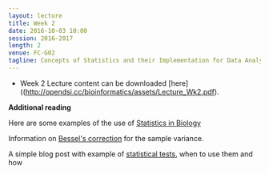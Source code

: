 ```yaml
---
layout: lecture
title: Week 2
date: 2016-10-03 10:00
session: 2016-2017
length: 2
venue: FC-G02
tagline: Concepts of Statistics and their Implementation for Data Analysis
---
```


* Week 2 Lecture content can be downloaded [here]((http://opendsi.cc/bioinformatics/assets/Lecture_Wk2.pdf).



**Additional reading**


Here are some examples of the use of [Statistics in Biology](http://www.nature.com/collections/qghhqm/content/statistics-in-biology)


Information on [Bessel's correction](https://en.wikipedia.org/wiki/Bessel%27s_correction) for the sample variance. 

A simple blog post with example of [statistical tests](http://blog.minitab.com/blog/adventures-in-statistics/choosing-between-a-nonparametric-test-and-a-parametric-test), when to use them and how 
